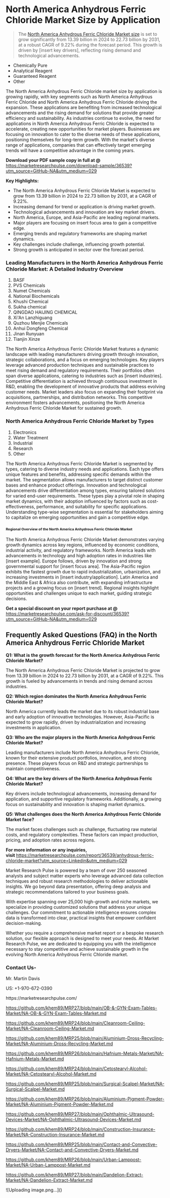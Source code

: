 <h1>North America Anhydrous Ferric Chloride Market&nbsp;Size by Application</h1><blockquote><p>The <a href="https://marketresearchpulse.com/download-sample/36539?utm_source=GitHub-NA&amp;utm_medium=029">North America Anhydrous Ferric Chloride Market size</a> is set to grow significantly from 13.39 billion in 2024 to 22.73 billion by 2031, at a robust CAGR of 9.22% during the forecast period. This growth is driven by [insert key drivers], reflecting rising demand and technological advancements.</p></blockquote><ul><li>Chemically Pure<li> Analytical Reagent<li> Guaranteed Reagent<li> Other</li></ul><p>The North America Anhydrous Ferric Chloride market size by application is growing rapidly, with key segments such as North America Anhydrous Ferric Chloride and North America Anhydrous Ferric Chloride driving the expansion. These applications are benefiting from increased technological advancements and the rising demand for solutions that provide greater efficiency and sustainability. As industries continue to evolve, the need for applications in North America Anhydrous Ferric Chloride is expected to accelerate, creating new opportunities for market players. Businesses are focusing on innovation to cater to the diverse needs of these applications, positioning themselves for long-term growth. With the market's diverse range of applications, companies that can effectively target emerging trends will have a competitive advantage in the coming years.</p><p><strong>Download your PDF sample copy in full at @ </strong><a href="https://marketresearchpulse.com/download-sample/36539?utm_source=GitHub-NA&amp;utm_medium=029">https://marketresearchpulse.com/download-sample/36539?utm_source=GitHub-NA&amp;utm_medium=029</a></p><p><strong>Key Highlights: </strong></p><ul><li>The North America Anhydrous Ferric Chloride Market is expected to grow from 13.39 billion in 2024 to 22.73 billion by 2031, at a CAGR of 9.22%.</li><li>Increasing demand for trend or application is driving market growth.</li><li>Technological advancements and innovation are key market drivers.</li><li>North America, Europe, and Asia-Pacific are leading regional markets.</li><li>Major players are focusing on insert focus area to gain a competitive edge.</li><li>Emerging trends and regulatory frameworks are shaping market dynamics.</li><li>Key challenges include challenge, influencing growth potential.</li><li>Strong growth is anticipated in sector over the forecast period.</li></ul><h3>Leading Manufacturers in the North America Anhydrous Ferric Chloride Market: A Detailed Industry Overview</h3><ol><li>BASF</li><li>PVS Chemicals</li><li>Numet Chemicals</li><li>National Biochemicals</li><li>Khushi Chemical</li><li>Sukha chemical</li><li>QINGDAO HAIJING CHEMICAL</li><li>Xi'An Lanzhiguang</li><li>Quzhou Menjie Chemicals</li><li>Anhui Dongfeng Chemical</li><li>Jinan Runyuan</li><li>Tianjin Xinze</li></ol><div class="flex max-w-full flex-col flex-grow"><div class="min-h-8 text-message flex w-full flex-col items-end gap-2 whitespace-normal break-words [.text-message+&amp;]:mt-5" dir="auto" data-message-author-role="assistant" data-message-id="fd8432e4-4910-450d-b182-61b7bfb0a01f" data-message-model-slug="gpt-4o"><div class="flex w-full flex-col gap-1 empty:hidden first:pt-[3px]"><div class="markdown prose w-full break-words dark:prose-invert light"><p>The North America Anhydrous Ferric Chloride Market features a dynamic landscape with leading manufacturers driving growth through innovation, strategic collaborations, and a focus on emerging technologies. Key players leverage advanced production techniques and sustainable practices to meet rising demand and regulatory requirements. Their portfolios often span diverse applications, catering to industries such as [insert industries]. Competitive differentiation is achieved through continuous investment in R&amp;D, enabling the development of innovative products that address evolving customer needs. Market leaders also focus on expanding their footprint via acquisitions, partnerships, and distribution networks. This competitive environment fosters advancements, positioning the North America Anhydrous Ferric Chloride Market for sustained growth.</p></div></div></div></div><h3>North America Anhydrous Ferric Chloride Market by Types</h3><ol><li>Electronics<li> Water Treatment<li> Industrial<li> Research<li> Other</li></ol><div class="flex max-w-full flex-col flex-grow"><div class="min-h-8 text-message flex w-full flex-col items-end gap-2 whitespace-normal break-words [.text-message+&amp;]:mt-5" dir="auto" data-message-author-role="assistant" data-message-id="084470be-0bb7-4664-bddf-5156b4f41249" data-message-model-slug="gpt-4o-mini"><div class="flex w-full flex-col gap-1 empty:hidden first:pt-[3px]"><div class="markdown prose w-full break-words dark:prose-invert light"><p>The North America Anhydrous Ferric Chloride Market is segmented by types, catering to diverse industry needs and applications. Each type offers unique features and benefits, addressing specific demands within the market. The segmentation allows manufacturers to target distinct customer bases and enhance product offerings. Innovation and technological advancements drive differentiation among types, ensuring tailored solutions for varied end-user requirements. These types play a pivotal role in shaping market dynamics, with their adoption influenced by factors such as cost-effectiveness, performance, and suitability for specific applications. Understanding type-wise segmentation is essential for stakeholders aiming to capitalize on emerging opportunities and gain a competitive edge.</p></div></div></div></div><h3><span style="font-size: 11px;">Regional Overview of the North America Anhydrous Ferric Chloride Market</span></h3><div class="flex max-w-full flex-col flex-grow"><div class="min-h-8 text-message flex w-full flex-col items-end gap-2 whitespace-normal break-words [.text-message+&amp;]:mt-5" dir="auto" data-message-author-role="assistant" data-message-id="e9038762-ce64-4e30-91c9-9bd413514231" data-message-model-slug="gpt-4o-mini"><div class="flex w-full flex-col gap-1 empty:hidden first:pt-[3px]"><div class="markdown prose w-full break-words dark:prose-invert light"><p>The North America Anhydrous Ferric Chloride Market demonstrates varying growth dynamics across key regions, influenced by economic conditions, industrial activity, and regulatory frameworks. North America leads with advancements in technology and high adoption rates in industries like [insert example]. Europe follows, driven by innovation and strong governmental support for [insert focus area]. The Asia-Pacific region exhibits the fastest growth due to rapid industrialization, urbanization, and increasing investments in [insert industry/application]. Latin America and the Middle East &amp; Africa also contribute, with expanding infrastructure projects and a growing focus on [insert trend]. Regional insights highlight opportunities and challenges unique to each market, guiding strategic decisions.</p></div></div></div></div><p><strong>Get a special discount on your report purchase at @ </strong><a href="https://marketresearchpulse.com/ask-for-discount/36539?utm_source=GitHub-NA&amp;utm_medium=029">https://marketresearchpulse.com/ask-for-discount/36539?utm_source=GitHub-NA&amp;utm_medium=029</a></p><h2>Frequently Asked Questions (FAQ) in the North America Anhydrous Ferric Chloride Market</h2><p><strong>Q1: What is the growth forecast for the North America Anhydrous Ferric Chloride Market?</strong></p><p>The North America Anhydrous Ferric Chloride Market is projected to grow from 13.39 billion in 2024 to 22.73 billion by 2031, at a CAGR of 9.22%. This growth is fueled by advancements in trends and rising demand across industries.</p><p><strong>Q2: Which region dominates the North America Anhydrous Ferric Chloride Market?</strong></p><p>North America currently leads the market due to its robust industrial base and early adoption of innovative technologies. However, Asia-Pacific is expected to grow rapidly, driven by industrialization and increasing investments in application.</p><p><strong>Q3: Who are the major players in the North America Anhydrous Ferric Chloride Market?</strong></p><p>Leading manufacturers include North America Anhydrous Ferric Chloride, known for their extensive product portfolios, innovation, and strong presence. These players focus on R&amp;D and strategic partnerships to maintain competitiveness.</p><p><strong>Q4: What are the key drivers of the North America Anhydrous Ferric Chloride Market?</strong></p><p>Key drivers include technological advancements, increasing demand for application, and supportive regulatory frameworks. Additionally, a growing focus on sustainability and innovation is shaping market dynamics.</p><p><strong>Q5: What challenges does the North America Anhydrous Ferric Chloride Market face?</strong></p><p>The market faces challenges such as challenge, fluctuating raw material costs, and regulatory complexities. These factors can impact production, pricing, and adoption rates across regions.</p><p><strong>For more information or any inquiries, visit&nbsp;</strong><a href="https://marketresearchpulse.com/report/36539/anhydrous-ferric-chloride-market?utm_source=Linkedin&utm_medium=029">https://marketresearchpulse.com/report/36539/anhydrous-ferric-chloride-market?utm_source=Linkedin&utm_medium=029</a></p><p>Market Research Pulse is powered by a team of over 250 seasoned analysts and subject matter experts who leverage advanced data collection techniques and robust research methodologies to deliver actionable insights. We go beyond data presentation, offering deep analysis and strategic recommendations tailored to your business goals.</p><p>With expertise spanning over 25,000 high-growth and niche markets, we specialize in providing customized solutions that address your unique challenges. Our commitment to actionable intelligence ensures complex data is transformed into clear, practical insights that empower confident decision-making.</p><p>Whether you require a comprehensive market report or a bespoke research solution, our flexible approach is designed to meet your needs. At Market Research Pulse, we are dedicated to equipping you with the intelligence necessary to stay competitive and achieve sustainable growth in the evolving North America Anhydrous Ferric Chloride market.</p><h3><strong>Contact Us-</strong></h3><p>Mr. Martin Davis</p><p>US: +1-970-672-0390</p><p>https://marketresearchpulse.com/</p><p><a href="https://github.com/khem89/MRP27/blob/main/OB-&-GYN-Exam-Tables-Market/NA-OB-&-GYN-Exam-Tables-Market.md">https://github.com/khem89/MRP27/blob/main/OB-&-GYN-Exam-Tables-Market/NA-OB-&-GYN-Exam-Tables-Market.md</a></p><p><a href="https://github.com/khem89/MRP24/blob/main/Cleanroom-Ceiling-Market/NA-Cleanroom-Ceiling-Market.md">https://github.com/khem89/MRP24/blob/main/Cleanroom-Ceiling-Market/NA-Cleanroom-Ceiling-Market.md</a></p><p><a href="https://github.com/khem89/MRP25/blob/main/Aluminium-Dross-Recycling-Market/NA-Aluminium-Dross-Recycling-Market.md">https://github.com/khem89/MRP25/blob/main/Aluminium-Dross-Recycling-Market/NA-Aluminium-Dross-Recycling-Market.md</a></p><p><a href="https://github.com/khem89/MRP26/blob/main/Hafnium-Metals-Market/NA-Hafnium-Metals-Market.md">https://github.com/khem89/MRP26/blob/main/Hafnium-Metals-Market/NA-Hafnium-Metals-Market.md</a></p><p><a href="https://github.com/khem89/MRP24/blob/main/Cetostearyl-Alcohol-Market/NA-Cetostearyl-Alcohol-Market.md">https://github.com/khem89/MRP24/blob/main/Cetostearyl-Alcohol-Market/NA-Cetostearyl-Alcohol-Market.md</a></p><p><a href="https://github.com/khem89/MRP25/blob/main/Surgical-Scalpel-Market/NA-Surgical-Scalpel-Market.md">https://github.com/khem89/MRP25/blob/main/Surgical-Scalpel-Market/NA-Surgical-Scalpel-Market.md</a></p><p><a href="https://github.com/khem89/MRP26/blob/main/Aluminium-Pigment-Powder-Market/NA-Aluminium-Pigment-Powder-Market.md">https://github.com/khem89/MRP26/blob/main/Aluminium-Pigment-Powder-Market/NA-Aluminium-Pigment-Powder-Market.md</a></p><p><a href="https://github.com/khem89/MRP27/blob/main/Ophthalmic-Ultrasound-Devices-Market/NA-Ophthalmic-Ultrasound-Devices-Market.md">https://github.com/khem89/MRP27/blob/main/Ophthalmic-Ultrasound-Devices-Market/NA-Ophthalmic-Ultrasound-Devices-Market.md</a></p><p><a href="https://github.com/khem89/MRP24/blob/main/Construction-Insurance-Market/NA-Construction-Insurance-Market.md">https://github.com/khem89/MRP24/blob/main/Construction-Insurance-Market/NA-Construction-Insurance-Market.md</a></p><p><a href="https://github.com/khem89/MRP25/blob/main/Contact-and-Convective-Dryers-Market/NA-Contact-and-Convective-Dryers-Market.md">https://github.com/khem89/MRP25/blob/main/Contact-and-Convective-Dryers-Market/NA-Contact-and-Convective-Dryers-Market.md</a></p><p><a href="https://github.com/khem89/MRP26/blob/main/Urban-Lamppost-Market/NA-Urban-Lamppost-Market.md">https://github.com/khem89/MRP26/blob/main/Urban-Lamppost-Market/NA-Urban-Lamppost-Market.md</a></p><p><a href="https://github.com/khem89/MRP27/blob/main/Dandelion-Extract-Market/NA-Dandelion-Extract-Market.md">https://github.com/khem89/MRP27/blob/main/Dandelion-Extract-Market/NA-Dandelion-Extract-Market.md</a></p>
![Uploading image.png…]()
